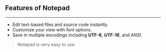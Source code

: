 Features of Notepad
-------------------
***
- Edit text-based files and source code instantly.
- Customize your view with font options.
- Save in multiple encodings including __UTF-8__, ***UTF-16***, and _ANSI_.

> Notepad is very easy to use.
